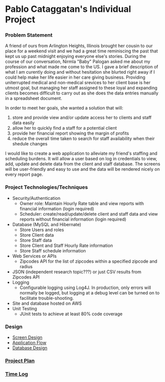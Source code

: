 # Pablo Cataggatan's Individual Project

### Problem Statement

A friend of ours from Arlington Heights, Illinois brought her cousin to our place for a weekend visit and we had a great time reminiscing the past that kept us up past midnight enjoying everyone else's stories. During the course of our conversation, Nirmla "Baby" Palogan asked me about my profession and what made me come to the US. I gave a brief description of what I am curently doing and without hesitation she blurted right away if I could help make her life easier in her care giving business. Providing uniterrupted medical and non-medical srevices to her client base is her utmost goal, but managing her staff assigned to these loyal and expanding clients becomes difficult to carry out as she does the data entries manually in a spreadsheet document.

In order to meet her goals, she wanted a solution that will:
1. store and provide view and/or update access her to clients and staff data easily
2. allow her to quickly find a staff for a potential client
3. provide her financial report showing the margin of profits
4. reduce the overall time taken to search for staff availability when their shedule changes

I would like to create a web application to alleviate my friend's staffing and scheduling burdens. It will allow a user based on log in credentials to view, add, update and delete data from the client and staff database. The screens will be user-friendly and easy to use and the data will be rendered nicely on every report page.  

### Project Technologies/Techniques 

* Security/Authentication
  * Owner role: Maintain Hourly Rate table and view reports with financial information (login required)
  * Scheduler: create/read/update/delete client and staff data and view reports without financial information (login required)
* Database (MySQL and Hibernate)
  * Store Users and roles
  * Store Client data
  * Store Staff data
  * Store Client and Staff Hourly Rate information
  * Store Staff schedule information
* Web Services or APIs
  * Zipcodes API for the list of zipcodes within a specified zipcode and radius
* JSON (independent research topic???) or just CSV results from Zipcodes API
* Logging
  * Configurable logging using Log4J. In production, only errors will normally be logged, but logging at a debug level can be turned on to facilitate trouble-shooting. 
* Site and database hosted on AWS
* Unit Testing
  * JUnit tests to achieve at least 80% code coverage 

### Design
* [Screen Design](DesignDocuments/Screens.md)
* [Application Flow](DesignDocuments/ApplicationFlow.md)
* [Database Design](DesignDocuments/DatabaseDiagram.md)

### [Project Plan](ProjectPlan.md)

### [Time Log](TimeLog.md) 
